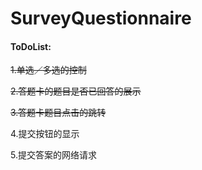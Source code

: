 # SurveyQuestionnaire

#### ToDoList:

~~1.单选／多选的控制~~

~~2.答题卡的题目是否已回答的展示~~

~~3.答题卡题目点击的跳转~~

4.提交按钮的显示

5.提交答案的网络请求
